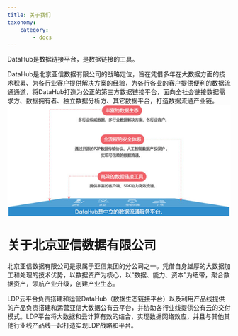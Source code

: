 ```yaml
---
title: 关于我们
taxonomy:
    category:
        - docs
---
```


DataHub是数据链接平台，是数据链接的工具。

DataHub是北京亚信数据有限公司的战略定位，旨在凭借多年在大数据方面的技术积累、为各行业客户提供解决方案的经验，为各行各业的客户提供便利的数据流通通道，将DataHub打造为公正的第三方数据链接平台，面向全社会链接数据需求方、数据拥有者、独立数据分析方、其它数据平台，打造数据流通产业链。
![](dataHub.jpg)

# 关于北京亚信数据有限公司

北京亚信数据有限公司是隶属于亚信集团的分公司之一。凭借自身雄厚的大数据加工和处理的技术优势，以数据资产为核心，以“数据、能力、资本”为纽带，聚合数据资产，领航产业升级，创建产业生态。

LDP云平台负责搭建和运营DataHub（数据生态链接平台）以及利用产品线提供的产品负责搭建和运营亚信大数据公有云平台，并协助各行业线提供公有云的交付模式。LDP平台将大数据和云计算有效的结合，实现数据网络效应，并且与其他其他行业线产品线一起打造实现LDP战略和平台。